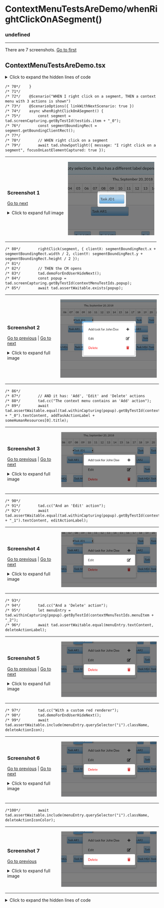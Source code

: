 
# ContextMenuTestsAreDemo/whenRightClickOnASegment()

### undefined

---

There are 7 screenshots. [Go to first](#screenshot-1)

## ContextMenuTestsAreDemo.tsx

<details><summary>Click to expand the hidden lines of code</summary>

```tsx
/*  1*/import { Only, Scenario, ScenarioOptions, render, tad } from "@famiprog-foundation/tests-are-demo";
/*  2*/import { contextMenuTestIds } from "../../../src/components/ContextMenu/ContextMenu";
/*  3*/import { ContextMenu, addTaskActionIcon, addTaskActionLabel, addTaskNotPossibleAction, deleteActionIcon, deleteActionIconColor, deleteActionLabel, editActionLabel } from "../stories/contextMenuAndSelection/ContextMenuAndSelection.stories";
/*  4*/import { someHumanResources, someTasks } from "../stories/sampleData";
/*  5*/import Timeline, { PARENT_ELEMENT, timelineTestids as testids } from "../../../src/timeline";
/*  6*/import { getPixelAtTime, getTimeAtPixel } from "../../../src/utils/timeUtils";
/*  7*/import { rightClick } from "./testUtils";
/*  8*/
/*  9*/const CLICK_X =30;
/* 10*/export class ContextMenuTestsAreDemo {
/* 11*/
/* 12*/    async before() {
/* 13*/        render(<ContextMenu />);
/* 14*/    }
/* 15*/
/* 16*/    @Scenario("WHEN I right click on a row, THEN a context menu with one action opens")
/* 17*/    @ScenarioOptions({ linkWithNextScenario: true })
/* 18*/    async whenRightClickOnARow() {
/* 19*/        // WHEN right click on a row
/* 20*/        const firstRow = tad.screenCapturing.getByTestId(testids.row + "_0");
/* 21*/        const clickPosition = { clientX: Math.round(firstRow.getBoundingClientRect().x) + CLICK_X, clientY: Math.round(firstRow.getBoundingClientRect().y) + 20 };
/* 22*/        await tad.showSpotlight({ message: "I right click on a row", focusOnLastElementCaptured: true });
/* 23*/        rightClick(firstRow, clickPosition);
/* 24*/
/* 25*/        // THEN CM is opened at the clicked position
/* 26*/        tad.demoForEndUserHide();
/* 27*/        const popup = tad.screenCapturing.getByTestId(contextMenuTestIds.popup);
/* 28*/        await tad.assertWaitable.exists(popup);
/* 29*/        await this.isPopupPositionedNearPoint(popup.getBoundingClientRect(), { x: clickPosition.clientX, y: clickPosition.clientY });
/* 30*/        tad.demoForEndUserShow();
/* 31*/
/* 32*/        // AND it has an 'Add task' actions
/* 33*/        let menuEntry = tad.withinCapturing(popup).getByTestId(contextMenuTestIds.menuItem + "_0");
/* 34*/        tad.cc("The context menu contains an 'Add' action");
/* 35*/        await tad.assertWaitable.equal(menuEntry.textContent, addTaskActionLabel + someHumanResources[0].title);
/* 36*/        tad.demoForEndUserHideNext();
/* 37*/        await tad.assertWaitable.include(menuEntry.querySelector("i").className, addTaskActionIcon);
/* 38*/    }
/* 39*/
/* 40*/    @Scenario("WHEN I click on an action, THEN the action is run (w/ or w/o closing the menu)")
/* 41*/    @ScenarioOptions({ linkWithNextScenario: true })
/* 42*/    async whenClickAnAction() {
/* 43*/        // WHEN I click on "Add"
/* 44*/        const popup = tad.screenCapturing.getByTestId(contextMenuTestIds.popup);
/* 45*/        await tad.userEventWaitable.click(tad.withinCapturing(popup).getByTestId(contextMenuTestIds.menuItem + "_0"));
/* 46*/
/* 47*/        // THEN a new task is added
/* 48*/        let newSegment = tad.screenCapturing.getByTestId(testids.item + "_" + someTasks.length);
/* 49*/        await tad.assertWaitable.exists(newSegment);
/* 50*/
/* 51*/        tad.demoForEndUserHide();
/* 52*/        // AND the CM is closed
/* 53*/        await tad.assertWaitable.notExists(tad.screenCapturing.queryByTestId(contextMenuTestIds.popup));
/* 54*/
/* 55*/        // AND the new task is position correctly on x axes
/* 56*/        // Gantt works with times "snapped to grid" so the position for the new task should be snapped to grid 
/* 57*/        const timeline = tad.getObjectViaCheat(Timeline);
/* 58*/        const firstRow = tad.screenCapturing.getByTestId(testids.row + "_0");
/* 59*/        const ganttLeftOffset = PARENT_ELEMENT(timeline.props.componentId).getBoundingClientRect().left;
/* 60*/        const clickedX = firstRow.getBoundingClientRect().x + CLICK_X;
/* 61*/        const clickedXInGantt = clickedX - ganttLeftOffset;
/* 62*/        const clickedTime = getTimeAtPixel(clickedXInGantt, timeline.getStartDate(), timeline.getEndDate(), timeline.getTimelineWidth(undefined), timeline.getTimelineSnap());
/* 63*/        const clickedXSnappedToGrid = getPixelAtTime(clickedTime, timeline.getStartDate(), timeline.getEndDate(), timeline.getTimelineWidth(undefined))
/* 64*/             + ganttLeftOffset;     
/* 65*/        await tad.assertWaitable.equal(Math.round(newSegment.getBoundingClientRect().x), Math.round(clickedXSnappedToGrid));
/* 66*/        
/* 67*/        // AND is correctly added to the clicked row
/* 68*/        await tad.assertWaitable.equal(newSegment.getBoundingClientRect().y, firstRow.getBoundingClientRect().y);
/* 69*/        tad.demoForEndUserShow();
```

</details>

```tsx
/* 70*/    }
/* 71*/
/* 72*/    @Scenario("WHEN I right click on a segment, THEN a context menu with 3 actions is shown")
/* 73*/    @ScenarioOptions({ linkWithNextScenario: true })
/* 74*/    async whenRightClickOnASegment() {
/* 75*/        const segment = tad.screenCapturing.getByTestId(testids.item + "_0");
/* 76*/        const segmentBoundingRect = segment.getBoundingClientRect();
/* 77*/
/* 78*/        // WHEN right click on a segment
/* 79*/        await tad.showSpotlight({ message: "I right click on a segment", focusOnLastElementCaptured: true });
```

<table><tr>
<td>

### Screenshot 1

 [Go to next](#screenshot-2)

<details><summary>Click to expand full image</summary>

ContextMenuTestsAreDemo/whenRightClickOnASegment/Timeline_ganttBody_Timeline_row_0_Timeline_item_0.png <br/>
![](Timeline_ganttBody_Timeline_row_0_Timeline_item_0.png)

</details>
</td>
<td>

![](Timeline_ganttBody_Timeline_row_0_Timeline_item_0_small.png)

</td>
</tr></table>

```tsx
/* 80*/        rightClick(segment, { clientX: segmentBoundingRect.x + segmentBoundingRect.width / 2, clientY: segmentBoundingRect.y + segmentBoundingRect.height / 2 });
/* 81*/        
/* 82*/        // THEN the CM opens
/* 83*/        tad.demoForEndUserHideNext();
/* 84*/        const popup = tad.screenCapturing.getByTestId(contextMenuTestIds.popup);
/* 85*/        await tad.assertWaitable.exists(popup);
```

<table><tr>
<td>

### Screenshot 2

[Go to previous](#screenshot-1) |  [Go to next](#screenshot-3)

<details><summary>Click to expand full image</summary>

ContextMenuTestsAreDemo/whenRightClickOnASegment/ContextMenu_popup.png <br/>
![](ContextMenu_popup.png)

</details>
</td>
<td>

![](ContextMenu_popup_small.png)

</td>
</tr></table>

```tsx
/* 86*/
/* 87*/        // AND it has: 'Add', 'Edit' and 'Delete' actions
/* 88*/        tad.cc("The context menu contains an 'Add' action");
/* 89*/        await tad.assertWaitable.equal(tad.withinCapturing(popup).getByTestId(contextMenuTestIds.menuItem + "_0").textContent, addTaskActionLabel + someHumanResources[0].title);
```

<table><tr>
<td>

### Screenshot 3

[Go to previous](#screenshot-2) |  [Go to next](#screenshot-4)

<details><summary>Click to expand full image</summary>

ContextMenuTestsAreDemo/whenRightClickOnASegment/ContextMenu_popup_ContextMenu_menuItem_0.png <br/>
![](ContextMenu_popup_ContextMenu_menuItem_0.png)

</details>
</td>
<td>

![](ContextMenu_popup_ContextMenu_menuItem_0_small.png)

</td>
</tr></table>

```tsx
/* 90*/        
/* 91*/        tad.cc("And an 'Edit' action");
/* 92*/        await tad.assertWaitable.equal(tad.withinCapturing(popup).getByTestId(contextMenuTestIds.menuItem + "_1").textContent, editActionLabel);
```

<table><tr>
<td>

### Screenshot 4

[Go to previous](#screenshot-3) |  [Go to next](#screenshot-5)

<details><summary>Click to expand full image</summary>

ContextMenuTestsAreDemo/whenRightClickOnASegment/ContextMenu_popup_ContextMenu_menuItem_1.png <br/>
![](ContextMenu_popup_ContextMenu_menuItem_1.png)

</details>
</td>
<td>

![](ContextMenu_popup_ContextMenu_menuItem_1_small.png)

</td>
</tr></table>

```tsx
/* 93*/        
/* 94*/        tad.cc("And a 'Delete' action");
/* 95*/        let menuEntry = tad.withinCapturing(popup).getByTestId(contextMenuTestIds.menuItem + "_2");
/* 96*/        await tad.assertWaitable.equal(menuEntry.textContent, deleteActionLabel);
```

<table><tr>
<td>

### Screenshot 5

[Go to previous](#screenshot-4) |  [Go to next](#screenshot-6)

<details><summary>Click to expand full image</summary>

ContextMenuTestsAreDemo/whenRightClickOnASegment/ContextMenu_popup_ContextMenu_menuItem_2.png <br/>
![](ContextMenu_popup_ContextMenu_menuItem_2.png)

</details>
</td>
<td>

![](ContextMenu_popup_ContextMenu_menuItem_2_small.png)

</td>
</tr></table>

```tsx
/* 97*/        tad.cc("With a custom red renderer");
/* 98*/        tad.demoForEndUserHideNext();
/* 99*/        await tad.assertWaitable.include(menuEntry.querySelector("i").className, deleteActionIcon);
```

<table><tr>
<td>

### Screenshot 6

[Go to previous](#screenshot-5) |  [Go to next](#screenshot-7)

<details><summary>Click to expand full image</summary>

ContextMenuTestsAreDemo/whenRightClickOnASegment/ContextMenu_popup_ContextMenu_menuItem_2_REP1.png <br/>
![](ContextMenu_popup_ContextMenu_menuItem_2_REP1.png)

</details>
</td>
<td>

![](ContextMenu_popup_ContextMenu_menuItem_2_REP1_small.png)

</td>
</tr></table>

```tsx
/*100*/        await tad.assertWaitable.include(menuEntry.querySelector("i").className, deleteActionIconColor);
```

<table><tr>
<td>

### Screenshot 7

[Go to previous](#screenshot-6)

<details><summary>Click to expand full image</summary>

ContextMenuTestsAreDemo/whenRightClickOnASegment/ContextMenu_popup_ContextMenu_menuItem_2_REP2.png <br/>
![](ContextMenu_popup_ContextMenu_menuItem_2_REP2.png)

</details>
</td>
<td>

![](ContextMenu_popup_ContextMenu_menuItem_2_REP2_small.png)

</td>
</tr></table>

<details><summary>Click to expand the hidden lines of code</summary>

```tsx
/*101*/    }
/*102*/
/*103*/    @Scenario("WHEN I CTRL + right click on another segment, THEN a context menu with 2 actions is shown")
/*104*/    @ScenarioOptions({ linkWithNextScenario: true })
/*105*/    async whenCTRLRightClickOnAnotherSegment() {
/*106*/        const segment = tad.screenCapturing.getByTestId(testids.item + "_3");
/*107*/        const segmentBoundingRect = segment.getBoundingClientRect();
/*108*/        await tad.showSpotlight({ message: "WHEN I CTRL + right click another segment", focusOnLastElementCaptured: true });
/*109*/        rightClick(segment, { ctrlKey: true, clientX: segmentBoundingRect.x + segmentBoundingRect.width / 2, clientY: segmentBoundingRect.y + segmentBoundingRect.height / 2 });
/*110*/
/*111*/        // THEN the CM opens
/*112*/        tad.demoForEndUserHideNext();
/*113*/        const popup = tad.screenCapturing.getByTestId(contextMenuTestIds.popup);
/*114*/        await tad.assertWaitable.exists(popup);
/*115*/
/*116*/        // AND it has: 'Add' and 'Delete' actions
/*117*/        tad.cc("The context menu contains an 'Add' action");
/*118*/        await tad.assertWaitable.equal(tad.withinCapturing(popup).getByTestId(contextMenuTestIds.menuItem + "_0").textContent, addTaskActionLabel + someHumanResources[1].title);
/*119*/        
/*120*/        tad.cc("And a 'Delete' action");
/*121*/        await tad.assertWaitable.equal(tad.withinCapturing(popup).getByTestId(contextMenuTestIds.menuItem + "_1").textContent, deleteActionLabel);
/*122*/    }
/*123*/
/*124*/    @Scenario("WHEN I click the hamburger button, THEN the context menu is shown besides that button")
/*125*/    async whenClickTheHamburgerButton() {
/*126*/        // GIVEN I select one segment
/*127*/        await tad.userEventWaitable.click(tad.screenCapturing.getByTestId(testids.item + "_1"));
/*128*/
/*129*/        // WHEN
/*130*/        const menuButton = tad.screenCapturing.getByTestId(testids.menuButton);
/*131*/        tad.cc("Click on the menu button");
/*132*/        await tad.userEventWaitable.click(menuButton);
/*133*/
/*134*/        // THEN the context menu is opened and positioned near the center of the hamburger button");
/*135*/        tad.demoForEndUserHide();
/*136*/        const popup = tad.screenCapturing.getByTestId(contextMenuTestIds.popup);
/*137*/        await tad.assertWaitable.exists(popup);
/*138*/        const menuButtonCenter = { x: menuButton.getBoundingClientRect().x + menuButton.getBoundingClientRect().width / 2, y: menuButton.getBoundingClientRect().y + menuButton.getBoundingClientRect().height / 2 };
/*139*/        await this.isPopupPositionedNearPoint(popup.getBoundingClientRect(), menuButtonCenter);
/*140*/        tad.demoForEndUserShow();
/*141*/
/*142*/        // AND it has: 'Add task: not possible', 'Edit' adn 'Delete' actions
/*143*/        tad.cc("The context menu contains an 'Add task not possible' action");
/*144*/        await tad.assertWaitable.equal(tad.withinCapturing(popup).getByTestId(contextMenuTestIds.menuItem + "_0").textContent, addTaskNotPossibleAction);
/*145*/        tad.cc("And an 'Edit' action");
/*146*/        await tad.assertWaitable.equal(tad.withinCapturing(popup).getByTestId(contextMenuTestIds.menuItem + "_1").textContent, editActionLabel);
/*147*/        tad.cc("And a 'Delete' action");
/*148*/        await tad.assertWaitable.equal(tad.withinCapturing(popup).getByTestId(contextMenuTestIds.menuItem + "_2").textContent, deleteActionLabel);
/*149*/
/*150*/        // WHEN click 'Edit' (dontCloseContextMenuAfterRunAutomatically = true) THEN the CM doesn't close 
/*151*/        // We putted this verification at the end of the tests, because else we needed to close the prompt for the next scenarios, and this was not trivial 
/*152*/        tad.demoForEndUserHide();
/*153*/        await tad.userEventWaitable.click(tad.withinCapturing(popup).getByTestId(contextMenuTestIds.menuItem + "_1"));
/*154*/        await tad.assertWaitable.exists(tad.screenCapturing.getByTestId(contextMenuTestIds.popup));
/*155*/        tad.demoForEndUserShow();
/*156*/    }
/*157*/
/*158*/    async isPopupPositionedNearPoint({ x: popupX, y: popupY, width: popupWidth, height: popupHeight }, { x, y }) {
/*159*/        const popupEndX = Math.round(popupX + popupWidth);
/*160*/        const popupEndY = Math.round(popupY + popupHeight);
/*161*/        popupX = Math.floor(popupX);
/*162*/        popupY = Math.round(popupY);
/*163*/
/*164*/        // We didn't understood why it is a difference of some decimals (maximum 1 px) between the expected position and the actual position. 
/*165*/        // These difference in decimals is not the same every time, is variable regarding the dimension of the window and the dpi of the screen
/*166*/        // So the only thing in common is that the actual value is near the expected one at a maximum 1 px distance (below or above)
/*167*/        await tad.assertWaitable.include([popupX - 1, popupX, popupX + 1, popupEndX - 1, popupEndX, popupEndX + 1], Math.round(x));
/*168*/        // semantic ui popup is displayed 10 px below or 10 px above the mouse position
/*169*/        await tad.assertWaitable.include([popupY - 11, popupY - 10, popupY - 9, popupEndY + 9, popupEndY + 10, popupEndY + 11], Math.round(y));
/*170*/    }
/*171*/}
```

</details>
